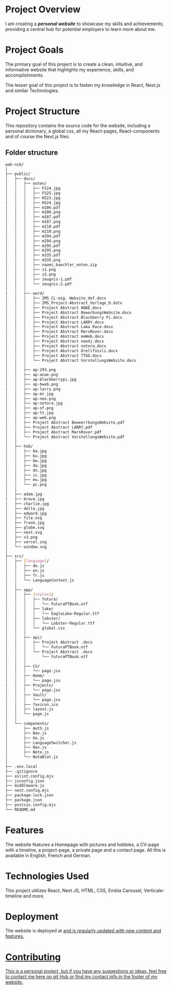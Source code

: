 # Project Overview
I am creating a ***personal website*** to showcase my skills and achievements, providing a central hub for potential employers to learn more about me.

# Project Goals
The primary goal of this project is to create a clean, intuitive, and informative website that highlights my experience, skills, and accomplishments.

The lesser goal of this project is to fasten my knowledge in React, Next.js and similar Technologies.

# Project Structure
This repository contains the source code for the website, including a personal dictionary, a global css, all my React-pages, React-components and of course the Next.js files.
## Folder structure
```bash
web-ncb/
│
├── public/
│   ├── docs/
│   │   ├── noten/
│   │   │   ├── FS24.jpg
│   │   │   ├── FS25.jpg
│   │   │   ├── HS23.jpg
│   │   │   ├── HS24.jpg
│   │   │   ├── m106.pdf
│   │   │   ├── m106.png
│   │   │   ├── m187.pdf
│   │   │   ├── m187.png
│   │   │   ├── m210.pdf
│   │   │   ├── m210.png
│   │   │   ├── m294.pdf
│   │   │   ├── m294.png
│   │   │   ├── m295.pdf
│   │   │   ├── m295.png
│   │   │   ├── m335.pdf
│   │   │   ├── m335.png
│   │   │   ├── naomi_baechler_noten.zip
│   │   │   ├── z1.png
│   │   │   ├── z2.png
│   │   │   ├── zeugnis-1.pdf
│   │   │   └── zeugnis-2.pdf
│   │   │
│   │   ├── word/
│   │   │   ├── IMS_CL-eig. Website_def.docx
│   │   │   ├── IMS_Project-Abstract_Vorlage_D.dotx
│   │   │   ├── Project Abstract ANAE.docx
│   │   │   ├── Project Abstract BewerbungsWebsite.docx
│   │   │   ├── Project Abstract Blackberry Pi.docx
│   │   │   ├── Project Abstract LARRY.docx
│   │   │   ├── Project Abstract Lama Race.docx
│   │   │   ├── Project Abstract MarsRover.docx
│   │   │   ├── Project Abstract meWeb.docx
│   │   │   ├── Project Abstract neo4j.docx
│   │   │   ├── Project Abstract notora.docx
│   │   │   ├── Project Abstract Orellfüssli.docx
│   │   │   ├── Project Abstract TTGO.docx
│   │   │   └── Project Abstract VorstellungsWebsite.docx
│   │   │
│   │   ├── ap-293.png
│   │   ├── ap-anae.png
│   │   ├── ap-blackberrypi.jpg
│   │   ├── ap-bweb.png
│   │   ├── ap-larry.png
│   │   ├── ap-mr.jpg
│   │   ├── ap-neo.png
│   │   ├── ap-notora.jpg
│   │   ├── ap-of.png
│   │   ├── ap-tt.jpg
│   │   ├── ap-web.png
│   │   ├── Project Abstract BeweerrbungsWebsite.pdf
│   │   ├── Project Abstract LARRY.pdf
│   │   ├── Project Abstract MarsRover.pdf
│   │   └── Project Abstract VorstellungsWebsite.pdf
│   │
│   ├── hob/
│   │   ├── ba.jpg
│   │   ├── bu.jpg
│   │   ├── bw.jpg
│   │   ├── da.jpg
│   │   ├── dn.jpg
│   │   ├── ic.jpg
│   │   ├── mu.jpg
│   │   └── pc.png
│   │
│   ├── adam.jpg
│   ├── bravo.jpg
│   ├── charlie.jpg
│   ├── delta.jpg
│   ├── edward.jpg
│   ├── file.svg
│   ├── frank.jpg
│   ├── globe.svg
│   ├── next.svg
│   ├── v3.png
│   ├── vercel.svg
│   └── window.svg
│
├── src/
│   ├── [language]/
│   │   ├── de.js
│   │   ├── en.js
│   │   ├── fr.js
│   │   └── LanguageContext.js
│   │
│   ├── app/
│   │   ├── [styles]/
│   │   │   ├── futura/
│   │   │   │   └── FuturaPTBook.otf
│   │   │   ├── lake/
│   │   │   │   └── EagleLake-Regular.ttf
│   │   │   ├── lobster/
│   │   │   │   └── Lobster-Regular.ttf
│   │   │   └── global.css
│   │   │
│   │   ├── api/
│   │   │   ├── Project Abstract .docx
│   │   │   │   └── FuturaPTBook.otf
│   │   │   └── Project Abstract .docx
│   │   │       └── FuturaPTBook.otf
│   │   │
│   │   ├── CV/
│   │   │   └── page.jsx
│   │   ├── Home/
│   │   │   └── page.jsx
│   │   ├── Projects/
│   │   │   └── page.jsx
│   │   ├── Vault/
│   │   │   └── page.jsx
│   │   ├── favicon.ico
│   │   ├── layout.js
│   │   └── page.js
│   │
│   └── components/
│       ├── Auth.js
│       ├── Bav.js
│       ├── Go.js
│       ├── LanguageSwitcher.js
│       ├── Nav.js
│       ├── Note.js
│       └── NoteBlat.js
│
├── .env.local
├── .gitignore
├── eslint.config.mjs
├── jsconfig.json
├── middleware.js
├── next.config.mjs
├── package-lock.json
├── package.json
├── postcss.config.mjs
└── README.md
```

# Features
The website features a Homepage with pictures and hobbies, a CV-page with a timeline, a project-page, a private page and a contact page. All this is available in English, French and German.

# Technologies Used
This project utilizes React, Next JS, HTML, CSS, Embla Carousel, Verticale-timeline and more.

# Deployment
The website is deployed at <a href src='[naomi-baechler.ch](https://naomi-baechler.ch/)'/> and is regularly updated with new content and features.

# Contributing
This is a personal project, but if you have any suggestions or ideas, feel free to contact me here on git Hub or find my contact info in the footer of my website.
